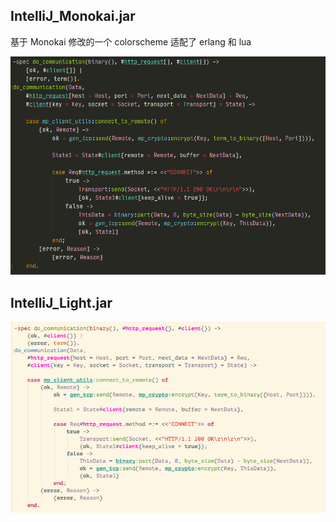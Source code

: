 ## IntelliJ_Monokai.jar

基于 Monokai 修改的一个 colorscheme
适配了 erlang 和 lua

![](images/erlang.png)

## IntelliJ_Light.jar

![](images/light.png)

